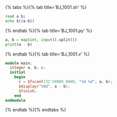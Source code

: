 {% tabs %}{% tab title='BJ_1001.sh' %}

```sh
read a b;
echo $((a-b))
```

{% endtab %}{% tab title='BJ_1001.py' %}

```py
a, b = map(int, input().split())
print(a - b)
```

{% endtab %}{% tab title='BJ_1001.v' %}

```v
module main;
  integer a, b, c;
  initial
    begin
      c = $fscanf(32'h8000_0000, "%d %d", a, b);
      $display("%0d", a - b);
      $finish;
    end
endmodule
```

{% endtab %}{% endtabs %}
